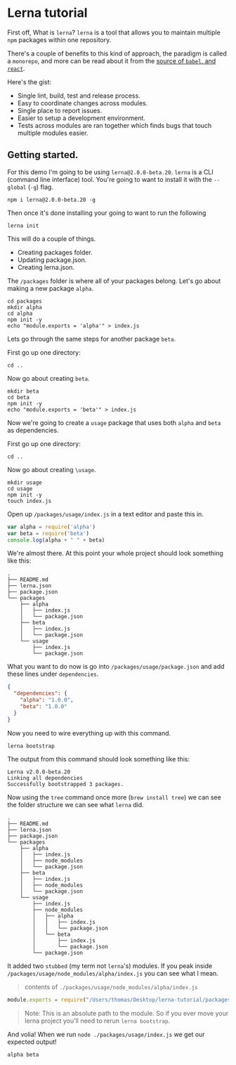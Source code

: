 # Lerna tutorial

First off, What is `lerna`? `lerna` is a tool that allows you to maintain multiple `npm` packages within one repository.

There's a couple of benefits to this kind of approach, the paradigm is called a `monorepo`, and more can be read about it from the [source of `babel`, and `react`](https://github.com/babel/babel/blob/master/doc/design/monorepo.md).

Here's the gist:

* Single lint, build, test and release process.
* Easy to coordinate changes across modules.
* Single place to report issues.
* Easier to setup a development environment.
* Tests across modules are ran together which finds bugs that touch multiple modules easier.

## Getting started.

For this demo I'm going to be using `lerna@2.0.0-beta.20`. `lerna` is a CLI (command line interface) tool. You're going to want to install it with the `--global` (`-g`) flag.

```
npm i lerna@2.0.0-beta.20 -g
```

Then once it's done installing your going to want to run the following

```
lerna init
```

This will do a couple of things.

* Creating packages folder.
* Updating package.json.
* Creating lerna.json.

The `/packages` folder is where all of your packages belong. Let's go about making a new package `alpha`.

```
cd packages
mkdir alpha
cd alpha
npm init -y
echo "module.exports = 'alpha'" > index.js
```

Lets go through the same steps for another package `beta`.

First go up one directory:

```
cd ..
```

Now go about creating `beta`.

```
mkdir beta
cd beta
npm init -y
echo "module.exports = 'beta'" > index.js
```

Now we're going to create a `usage` package that uses both `alpha` and `beta` as dependencies.

First go up one directory:

```
cd ..
```

Now go about creating `\usage`.

```
mkdir usage
cd usage
npm init -y
touch index.js
```

Open up `/packages/usage/index.js` in a text editor and paste this in.

```js
var alpha = require('alpha')
var beta = require('beta')
console.log(alpha + " " + beta)
```

We're almost there. At this point your whole project should look something like this:

```
.
├── README.md
├── lerna.json
├── package.json
└── packages
    ├── alpha
    │   ├── index.js
    │   └── package.json
    ├── beta
    │   ├── index.js
    │   └── package.json
    └── usage
        ├── index.js
        └── package.json
```

What you want to do now is go into `/packages/usage/package.json` and add these lines under `dependencies`.

```json
{
  "dependencies": {
    "alpha": "1.0.0",
    "beta": "1.0.0"  
  }
}
```

Now you need to wire everything up with this command.

```
lerna bootstrap
```

The output from this command should look something like this:

```
Lerna v2.0.0-beta.20
Linking all dependencies
Successfully bootstrapped 3 packages.
```

Now using the `tree` command once more (`brew install tree`) we can see the folder structure we can see what `lerna` did.

```
.
├── README.md
├── lerna.json
├── package.json
└── packages
    ├── alpha
    │   ├── index.js
    │   ├── node_modules
    │   └── package.json
    ├── beta
    │   ├── index.js
    │   ├── node_modules
    │   └── package.json
    └── usage
        ├── index.js
        ├── node_modules
        │   ├── alpha
        │   │   ├── index.js
        │   │   └── package.json
        │   └── beta
        │       ├── index.js
        │       └── package.json
        └── package.json
```

It added two `stubbed` (my term not `lerna`'s) modules. If you peak inside `/packages/usage/node_modules/alpha/index.js` you can see what I mean.

> contents of `./packages/usage/node_modules/alpha/index.js`

```js
module.exports = require("/Users/thomas/Desktop/lerna-tutorial/packages/alpha");
```

> Note: This is an absolute path to the module. So if you ever move your lerna project you'll need to rerun `lerna bootstrap`.

And volia! When we run `node ./packages/usage/index.js` we get our expected output!

```
alpha beta
```
